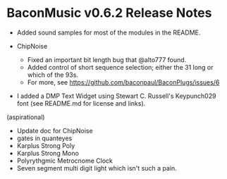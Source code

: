 # BaconMusic v0.6.2 Release Notes

* Added sound samples for most of the modules in the README.

* ChipNoise
  * Fixed an important bit length bug that @alto777 found. 
  * Added control of short sequence selection; either the 31 long or which of the 93s.
  * For more, see https://github.com/baconpaul/BaconPlugs/issues/6

* I added a DMP Text Widget using Stewart C. Russell's Keypunch029 font (see README.md for license and links).

(aspirational)
* Update doc for ChipNoise
* gates in quanteyes
* Karplus Strong Poly
* Karplus Strong Mono
* Polyrythgmic Metrocnome Clock
* Seven segment multi digit light which isn't such a pain.


